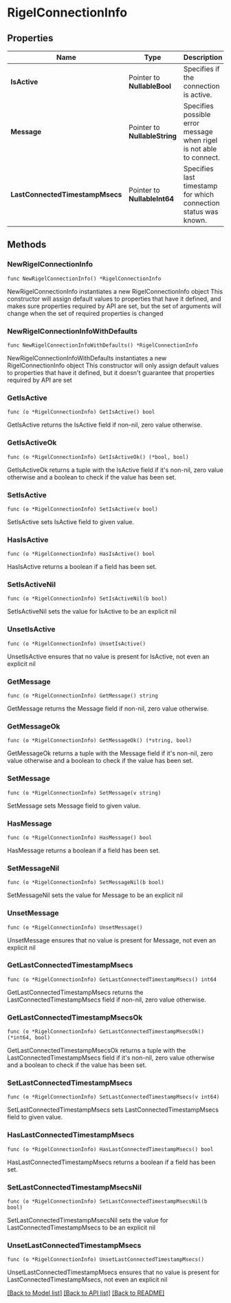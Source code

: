 # RigelConnectionInfo

## Properties

Name | Type | Description | Notes
------------ | ------------- | ------------- | -------------
**IsActive** | Pointer to **NullableBool** | Specifies if the connection is active. | [optional] 
**Message** | Pointer to **NullableString** | Specifies possible error message when rigel is not able to connect. | [optional] 
**LastConnectedTimestampMsecs** | Pointer to **NullableInt64** | Specifies last timestamp for which connection status was known. | [optional] 

## Methods

### NewRigelConnectionInfo

`func NewRigelConnectionInfo() *RigelConnectionInfo`

NewRigelConnectionInfo instantiates a new RigelConnectionInfo object
This constructor will assign default values to properties that have it defined,
and makes sure properties required by API are set, but the set of arguments
will change when the set of required properties is changed

### NewRigelConnectionInfoWithDefaults

`func NewRigelConnectionInfoWithDefaults() *RigelConnectionInfo`

NewRigelConnectionInfoWithDefaults instantiates a new RigelConnectionInfo object
This constructor will only assign default values to properties that have it defined,
but it doesn't guarantee that properties required by API are set

### GetIsActive

`func (o *RigelConnectionInfo) GetIsActive() bool`

GetIsActive returns the IsActive field if non-nil, zero value otherwise.

### GetIsActiveOk

`func (o *RigelConnectionInfo) GetIsActiveOk() (*bool, bool)`

GetIsActiveOk returns a tuple with the IsActive field if it's non-nil, zero value otherwise
and a boolean to check if the value has been set.

### SetIsActive

`func (o *RigelConnectionInfo) SetIsActive(v bool)`

SetIsActive sets IsActive field to given value.

### HasIsActive

`func (o *RigelConnectionInfo) HasIsActive() bool`

HasIsActive returns a boolean if a field has been set.

### SetIsActiveNil

`func (o *RigelConnectionInfo) SetIsActiveNil(b bool)`

 SetIsActiveNil sets the value for IsActive to be an explicit nil

### UnsetIsActive
`func (o *RigelConnectionInfo) UnsetIsActive()`

UnsetIsActive ensures that no value is present for IsActive, not even an explicit nil
### GetMessage

`func (o *RigelConnectionInfo) GetMessage() string`

GetMessage returns the Message field if non-nil, zero value otherwise.

### GetMessageOk

`func (o *RigelConnectionInfo) GetMessageOk() (*string, bool)`

GetMessageOk returns a tuple with the Message field if it's non-nil, zero value otherwise
and a boolean to check if the value has been set.

### SetMessage

`func (o *RigelConnectionInfo) SetMessage(v string)`

SetMessage sets Message field to given value.

### HasMessage

`func (o *RigelConnectionInfo) HasMessage() bool`

HasMessage returns a boolean if a field has been set.

### SetMessageNil

`func (o *RigelConnectionInfo) SetMessageNil(b bool)`

 SetMessageNil sets the value for Message to be an explicit nil

### UnsetMessage
`func (o *RigelConnectionInfo) UnsetMessage()`

UnsetMessage ensures that no value is present for Message, not even an explicit nil
### GetLastConnectedTimestampMsecs

`func (o *RigelConnectionInfo) GetLastConnectedTimestampMsecs() int64`

GetLastConnectedTimestampMsecs returns the LastConnectedTimestampMsecs field if non-nil, zero value otherwise.

### GetLastConnectedTimestampMsecsOk

`func (o *RigelConnectionInfo) GetLastConnectedTimestampMsecsOk() (*int64, bool)`

GetLastConnectedTimestampMsecsOk returns a tuple with the LastConnectedTimestampMsecs field if it's non-nil, zero value otherwise
and a boolean to check if the value has been set.

### SetLastConnectedTimestampMsecs

`func (o *RigelConnectionInfo) SetLastConnectedTimestampMsecs(v int64)`

SetLastConnectedTimestampMsecs sets LastConnectedTimestampMsecs field to given value.

### HasLastConnectedTimestampMsecs

`func (o *RigelConnectionInfo) HasLastConnectedTimestampMsecs() bool`

HasLastConnectedTimestampMsecs returns a boolean if a field has been set.

### SetLastConnectedTimestampMsecsNil

`func (o *RigelConnectionInfo) SetLastConnectedTimestampMsecsNil(b bool)`

 SetLastConnectedTimestampMsecsNil sets the value for LastConnectedTimestampMsecs to be an explicit nil

### UnsetLastConnectedTimestampMsecs
`func (o *RigelConnectionInfo) UnsetLastConnectedTimestampMsecs()`

UnsetLastConnectedTimestampMsecs ensures that no value is present for LastConnectedTimestampMsecs, not even an explicit nil

[[Back to Model list]](../README.md#documentation-for-models) [[Back to API list]](../README.md#documentation-for-api-endpoints) [[Back to README]](../README.md)


